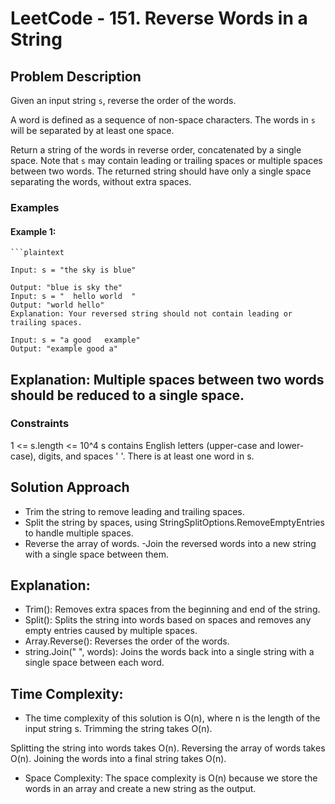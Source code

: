 # LeetCode - 151. Reverse Words in a String

## Problem Description

Given an input string `s`, reverse the order of the words.

A word is defined as a sequence of non-space characters. The words in `s` will be separated by at least one space.

Return a string of the words in reverse order, concatenated by a single space. Note that `s` may contain leading or trailing spaces or multiple spaces between two words. The returned string should have only a single space separating the words, without extra spaces.

### Examples

#### Example 1:
	```plaintext

	Input: s = "the sky is blue"

	Output: "blue is sky the"
	Input: s = "  hello world  "
	Output: "world hello"
	Explanation: Your reversed string should not contain leading or trailing spaces.

	Input: s = "a good   example"
	Output: "example good a"


## Explanation: Multiple spaces between two words should be reduced to a single space.
### Constraints
1 <= s.length <= 10^4
s contains English letters (upper-case and lower-case), digits, and spaces ' '.
There is at least one word in s.
## Solution Approach
- Trim the string to remove leading and trailing spaces.
- Split the string by spaces, using StringSplitOptions.RemoveEmptyEntries to handle multiple spaces.
- Reverse the array of words.
-Join the reversed words into a new string with a single space between them.

## Explanation:
- Trim(): Removes extra spaces from the beginning and end of the string.
- Split(): Splits the string into words based on spaces and removes any empty entries caused by multiple spaces.
- Array.Reverse(): Reverses the order of the words.
- string.Join(" ", words): Joins the words back into a single string with a single space between each word.
## Time Complexity:
- The time complexity of this solution is O(n), where n is the length of the input string s.
Trimming the string takes O(n).

Splitting the string into words takes O(n).
Reversing the array of words takes O(n).
Joining the words into a final string takes O(n).
- Space Complexity:
The space complexity is O(n) because we store the words in an array and create a new string as the output.